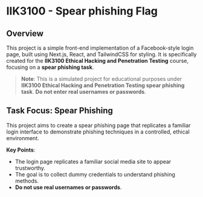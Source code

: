 # IIK3100 - Spear phishing Flag

## Overview

This project is a simple front-end implementation of a Facebook-style login page, built using Next.js, React, and TailwindCSS for styling. It is specifically created for the **IIK3100 Ethical Hacking and Penetration Testing** course, focusing on a **spear phishing task**.

> **Note**: This is a simulated project for educational purposes under **IIK3100 Ethical Hacking and Penetration Testing spear phishing task**. **Do not enter real usernames or passwords**.

## Task Focus: Spear Phishing

This project aims to create a spear phishing page that replicates a familiar login interface to demonstrate phishing techniques in a controlled, ethical environment.

**Key Points**:
- The login page replicates a familiar social media site to appear trustworthy.
- The goal is to collect dummy credentials to understand phishing methods.
- **Do not use real usernames or passwords**.
